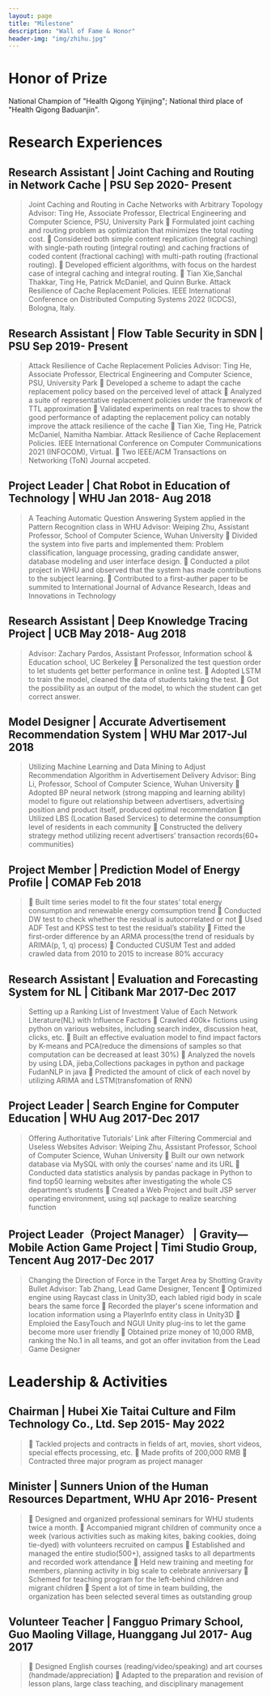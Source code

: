 ```yaml
---
layout: page
title: "Milestone"
description: "Wall of Fame & Honor"
header-img: "img/zhihu.jpg"
---
```

# Honor of Prize
National Champion of "Health Qigong Yijinjing"; National third place of "Health Qigong Baduanjin".

# Research Experiences
## Research Assistant | Joint Caching and Routing in Network Cache | PSU                                   Sep 2020- Present
>Joint Caching and Routing in Cache Networks with Arbitrary Topology
Advisor: Ting He, Associate Professor, Electrical Engineering and Computer Science, PSU, University Park
	Formulated joint caching and routing problem as optimization that minimizes the total routing cost.
	Considered both simple content replication (integral caching) with single-path routing (integral routing) and caching fractions of coded content (fractional caching) with multi-path routing (fractional routing).
	Developed efficient algorithms, with focus on the hardest case of integral caching and integral routing.
	Tian Xie,Sanchal Thakkar, Ting He, Patrick McDaniel, and Quinn Burke. Attack Resilience of Cache Replacement Policies. IEEE International Conference on Distributed Computing Systems 2022 (ICDCS), Bologna, Italy.
## Research Assistant | Flow Table Security in SDN | PSU                                                                 Sep 2019- Present
>Attack Resilience of Cache Replacement Policies
Advisor: Ting He, Associate Professor, Electrical Engineering and Computer Science, PSU, University Park
	Developed a scheme to adapt the cache replacement policy based on the perceived level of attack
	Analyzed a suite of representative replacement policies under the framework of TTL approximation
	Validated experiments on real traces to show the good performance of adapting the replacement policy can notably improve the attack resilience of the cache
	Tian Xie, Ting He, Patrick McDaniel, Namitha Nambiar. Attack Resilience of Cache Replacement Policies. IEEE International Conference on Computer Communications 2021 (INFOCOM), Virtual. 
	Two IEEE/ACM Transactions on Networking (ToN) Journal accpeted.

## Project Leader | Chat Robot in Education of Technology | WHU                                          Jan 2018- Aug 2018
> A Teaching Automatic Question Answering System applied in the Pattern Recognition class in WHU
Advisor: Weiping Zhu, Assistant Professor, School of Computer Science, Wuhan University
	Divided the system into five parts and implemented them: Problem classification, language processing, grading candidate answer, database modeling and user interface design.
	Conducted a pilot project in WHU and observed that the system has made contributions to the subject learning.
	Contributed to a first-auther paper to be summited to International Journal of Advance Research, Ideas and Innovations in Technology
## Research Assistant | Deep Knowledge Tracing Project | UCB                                                   May 2018- Aug 2018
> Advisor: Zachary Pardos, Assistant Professor, Information school & Education school, UC Berkeley
	Personalized the test question order to let students get better performance in online test.
	Adopted LSTM to train the model, cleaned the data of students taking the test.
	Got the possibility as an output of the model, to which the student can get correct answer.
## Model Designer | Accurate Advertisement Recommendation System | WHU                              Mar 2017-Jul 2018
> Utilizing Machine Learning and Data Mining to Adjust Recommendation Algorithm in Advertisement Delivery
Advisor: Bing Li, Professor, School of Computer Science, Wuhan University
	Adopted BP neural network (strong mapping and learning ability) model to figure out relationship between advertisers, advertising position and product itself, produced optimal recommendation
	Utilized LBS (Location Based Services) to determine the consumption level of residents in each community
	Constructed the delivery strategy method utilizing recent advertisers’ transaction records(60+ communities)
## Project Member | Prediction Model of Energy Profile | COMAP                                                            Feb 2018
> 	Built time series model to fit the four states’ total energy consumption and renewable energy comsumption trend
	Conducted DW test to check whether the residual is autocorrelated or not
	Used ADF Test and KPSS test to test the residual’s stability
	Fitted the first-order difference by an ARMA process(the trend of residuals by ARIMA(p, 1, q) process)
	Conducted CUSUM Test and added crawled data from 2010 to 2015 to increase 80% accuracy
## Research Assistant | Evaluation and Forecasting System for NL | Citibank                              Mar 2017-Dec 2017 
> Setting up a Ranking List of Investment Value of Each Network Literature(NL) with Influence Factors
	Crawled 400k+ fictions using python on various websites, including search index, discussion heat, clicks, etc.
	Built  an effective evaluation model to find impact factors by K-means and PCA(reduce the dimensions of samples so that computation can be decreased at least 30%)
	Analyzed the novels by using  LDA, jieba,Collections packages in python and package FudanNLP in java
	Predicted the amount of click of each novel by utilizing ARIMA and LSTM(transfomation of RNN)
## Project Leader | Search Engine for Computer Education | WHU                                               Aug 2017-Dec 2017 
> Offering Authoritative Tutorials’ Link after Filtering Commercial and Useless Websites
Advisor: Weiping Zhu, Assistant Professor, School of Computer Science, Wuhan University
	Built our own network database via MySQL with only the courses’ name and its URL
	Conducted data statistics analysis by pandas package in Python to find top50 learning websites after investigating the whole CS department’s students
	Created a Web Project and built JSP server operating environment, using sql package to realize searching function
## Project Leader（Project Manager） | Gravity—Mobile Action Game Project | Timi Studio Group, Tencent          Aug 2017-Dec 2017 
> Changing the Direction of Force in the Target Area by Shotting Gravity Bullet
Advisor: Tab Zhang, Lead Game Designer, Tencent
	Optimized engine using Raycast class in Unity3D, each labled rigid body in scale bears the same force
	Recorded the player's scene information and location information using a PlayerInfo entity class in Unity3D
	Emploied the EasyTouch and NGUI Unity plug-ins to let the game become more user friendly
	Obtained prize money of 10,000 RMB, ranking the No.1 in all teams, and got an offer invitation from the Lead Game Designer
# Leadership & Activities
## Chairman | Hubei Xie Taitai Culture and Film Technology Co., Ltd.                                         Sep 2015- May 2022
> 	Tackled projects and contracts in fields of art, movies, short videos, special effects processing, etc. 
	Made profits of 200,000 RMB
	Contracted three major program as project manager 
## Minister | Sunners Union of the Human Resources Department, WHU                                      Apr 2016- Present
> 	Designed and organized professional seminars for WHU students twice a month. 
	Accompanied  migrant children of community once a week (various activities such as making kites, baking cookies, doing tie-dyed) with volunteers recruited on campus
	Established and managed the entire studio(500+), assigned tasks to all departments and recorded work attendance
	Held new training and meeting for members, planning activity in big scale to celebrate anniversary
	Schemed for teaching program for the left-behind children and migrant children
	Spent a lot of time in team building, the organization has been selected several times as outstanding group
## Volunteer Teacher | Fangguo Primary School, Guo Maoling Village, Huanggang                   Jul 2017- Aug 2017
> 	Designed English courses (reading/video/speaking) and art courses (handmade/appreciation)
	Adapted to the preparation and revision of lesson plans, large class teaching, and disciplinary management










